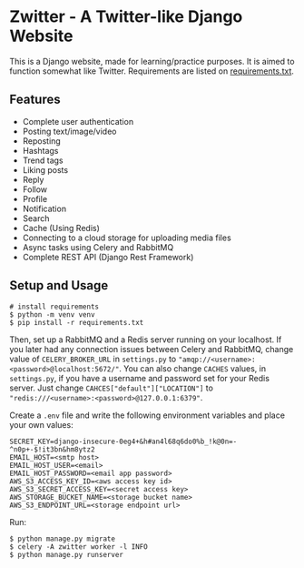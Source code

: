 # Zwitter - A Twitter-like Django Website
This is a Django website, made for learning/practice purposes. It is aimed to function somewhat like Twitter. Requirements are listed on [requirements.txt](https://github.com/Parsa4I/zwitter/blob/main/requirements.txt).

## Features
- Complete user authentication
- Posting text/image/video
- Reposting
- Hashtags
- Trend tags
- Liking posts
- Reply
- Follow
- Profile
- Notification
- Search
- Cache (Using Redis)
- Connecting to a cloud storage for uploading media files
- Async tasks using Celery and RabbitMQ
- Complete REST API (Django Rest Framework)

## Setup and Usage

    # install requirements
    $ python -m venv venv
    $ pip install -r requirements.txt
Then, set up a RabbitMQ and a Redis server running on your localhost.
If you later had any connection issues between Celery and RabbitMQ,
change value of `CELERY_BROKER_URL` in `settings.py` to
`"amqp://<username>:<password>@localhost:5672/"`.
You can also change `CACHES` values,
in `settings.py`, if you have a username and
password set for your Redis server.
Just change `CAHCES["default"]["LOCATION"]`
to `"redis:///<username>:<password>@127.0.0.1:6379"`.

Create a `.env` file and write the following environment variables and place your own values:

    SECRET_KEY=django-insecure-0eg4+&h#an4l68q6do0%b_!k@0n=-^n0p+-$!it3bn&hm8ytz2
    EMAIL_HOST=<smtp host>
    EMAIL_HOST_USER=<email>
    EMAIL_HOST_PASSWORD=<email app password>
    AWS_S3_ACCESS_KEY_ID=<aws access key id>
    AWS_S3_SECRET_ACCESS_KEY=<secret access key>
    AWS_STORAGE_BUCKET_NAME=<storage bucket name>
    AWS_S3_ENDPOINT_URL=<storage endpoint url>

Run:

    $ python manage.py migrate
    $ celery -A zwitter worker -l INFO
    $ python manage.py runserver
